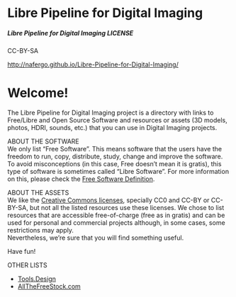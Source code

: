 # Libre Pipeline for Digital Imaging 

##### Libre Pipeline for Digital Imaging LICENSE
CC-BY-SA

http://nafergo.github.io/Libre-Pipeline-for-Digital-Imaging/ 

# Welcome!

The Libre Pipeline for Digital Imaging project is a directory with links to Free/Libre and Open Source Software and resources or assets (3D models, photos, HDRI, sounds, etc.) that you can use in Digital Imaging projects.

ABOUT THE SOFTWARE  
We only list “Free Software”. This means software that the users have the freedom to run, copy, distribute, study, change and improve the software. To avoid misconceptions (in this case, Free doesn’t mean it is gratis), this type of software is sometimes called “Libre Software”. For more information on this, please check the [Free Software Definition](http://www.gnu.org/philosophy/free-sw.en.html).

ABOUT THE ASSETS  
We like the [Creative Commons licenses](https://creativecommons.org/licenses/), specially CC0 and CC-BY or CC-BY-SA, but not all the listed resources use these licenses. We chose to list resources that are accessible free-of-charge (free as in gratis) and can be used for personal and commercial projects although, in some cases, some restrictions may apply.  
Nevertheless, we’re sure that you will find something useful.

Have fun!


OTHER LISTS
*   [Tools.Design](https://www.toools.design/)
*   [AllTheFreeStock.com](http://allthefreestock.com/)
